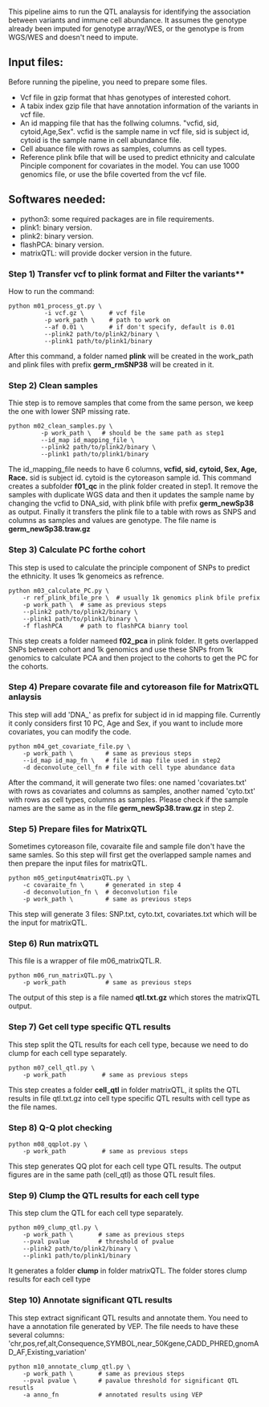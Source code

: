 This pipeline aims to run the QTL analaysis for identifying the association between variants and immune cell abundance. It assumes the genotype already been imputed for genotype array/WES, or the genotype is from WGS/WES and doesn't need to impute.

Input files:
------------

Before running the pipeline, you need to prepare some files.
* Vcf file in gzip format that hhas genotypes of interested cohort.
* A tabix index gzip file that have annotation information of the variants in vcf file.
* An id mapping file that has the follwing columns. "vcfid, sid, cytoid,Age,Sex". vcfid is the sample name in vcf file, sid is subject id, cytoid is the sample name in cell abundance file. 
* Cell abuance file with rows as samples, columns as cell types.
* Reference plink bfile that will be used to predict ethnicity and calculate Pinciple component for covariates in the model. You can use 1000 genomics file, or use the bfile coverted from the vcf file.


Softwares needed:
-----------------
* python3: some required packages are in file requirements.
* plink1: binary version.
* plink2: binary version.
* flashPCA: binary version.
* matrixQTL: will provide docker version in the future.


### Step 1) Transfer vcf to plink format and Filter the variants**

How to run the command:

    python m01_process_gt.py \
              -i vcf.gz \       # vcf file
              -p work_path \    # path to work on
              --af 0.01 \       # if don't specify, default is 0.01
              --plink2 path/to/plink2/binary \
              --plink1 path/to/plink1/binary

After this command, a folder named **plink** will be created in the work_path and plink files with prefix **germ_rmSNP38** will be created in it.

### Step 2) Clean samples

Thie step is to remove samples that come from the same person, we keep the one with lower SNP missing rate.

	python m02_clean_samples.py \
	         -p work_path \   # should be the same path as step1
	         --id_map id_mapping_file \
	         --plink2 path/to/plink2/binary \
             --plink1 path/to/plink1/binary

The id_mapping_file needs to have 6 columns, **vcfid, sid, cytoid, Sex, Age, Race.** sid is subject id. cytoid is the cytoreason sample id. This command creates a subfolder **f01_qc** in the plink folder created in step1. It remove the samples with duplicate WGS data and then it updates the sample name by changing the vcfid to DNA_sid, with plink bfile with prefix **germ_newSp38** as output. Finally it transfers the plink file to a table with rows as SNPS and columns as samples and values are genotype. The file name is **germ_newSp38.traw.gz**

### Step 3) Calculate PC forthe cohort
This step is used to calculate the principle component of SNPs to predict the ethnicity. It uses 1k genomeics as refrence.

	python m03_calculate_PC.py \
		-r ref_plink_bfile_pre \  # usually 1k genomics plink bfile prefix
		-p work_path \  # same as previous steps
		--plink2 path/to/plink2/binary \
        --plink1 path/to/plink1/binary \
        -f flashPCA     # path to flashPCA bianry tool

This step creats a folder nameed **f02_pca** in plink folder. It gets overlapped SNPs between cohort and 1k genomics and use these SNPs from 1k genomics to calculate PCA and then project to the cohorts to get the PC for the cohorts.

### Step 4) Prepare covarate file and cytoreason file for MatrixQTL anlaysis

This step will add 'DNA_' as prefix for subject id in id mapping file. Currently it conly considers first 10 PC, Age and Sex, if you want to include more covariates, you can modify the code.

	python m04_get_covariate_file.py \
		-p work_path \         # same as previous steps
		--id_map id_map_fn \   # file id map file used in step2
		-d deconvolute_cell_fn # file with cell type abundance data 
After the command, it will generate two files: one named 'covariates.txt' with rows as covariates and columns as samples, another named 'cyto.txt' with rows as cell types, columns as samples. Please check if the sample names are the same as in the file **germ_newSp38.traw.gz** in step 2.

### Step 5) Prepare files for MatrixQTL
Sometimes cytoreason file, covaraite file and sample file don't have the same samles. So this step will first get the overlapped sample names and then prepare the input files for matrixQTL.

	python m05_getinput4matrixQTL.py \	
		-c covaraite_fn \      # generated in step 4
		-d deconvolution_fn \  # deconvolution file
		-p work_path \         # same as previous steps

This step will generate 3 files: SNP.txt, cyto.txt, covariates.txt which will be the input for matrixQTL.

### Step 6) Run matrixQTL
This file is a wrapper of file m06_matrixQTL.R.

	python m06_run_matrixQTL.py \
		-p work_path           # same as previous steps

The output of this step is a file named **qtl.txt.gz** which stores the matrixQTL output.

### Step 7) Get cell type specific QTL results
This step split the QTL results for each cell type, because we need to do clump for each cell type separately.

	python m07_cell_qtl.py \
		-p work_path          # same as previous steps
This step creates a folder **cell_qtl** in folder matrixQTL, it splits the QTL results in file qtl.txt.gz into cell type specific QTL results with cell type as the file names.

### Step 8) Q-Q plot checking
	python m08_qqplot.py \
		-p work_path          # same as previous steps
This step generates QQ plot for each cell type QTL results. The output figures are in the same path (cell_qtl) as those QTL result files.

### Step 9) Clump the QTL results for each cell type 
This step clum the QTL for each cell type separately.  
	
	python m09_clump_qtl.py \
		-p work_path \       # same as previous steps
		--pval pvalue        # threshold of pvalue
		--plink2 path/to/plink2/binary \
        --plink1 path/to/plink1/binary		
It generates a folder **clump** in folder matrixQTL. The folder stores clump results for each cell type

### Step 10) Annotate significant QTL results
This step extract significant QTL results and annotate them. You need to have a annotation file generated by VEP. The file needs to have these several columns: 'chr,pos,ref,alt,Consequence,SYMBOL,near_50Kgene,CADD_PHRED,gnomAD_AF,Existing_variation'

	python m10_annotate_clump_qtl.py \
		-p work_path \       # same as previous steps
		--pval pvalue \      # pavalue threshold for significant QTL resutls
		-a anno_fn           # annotated results using VEP


